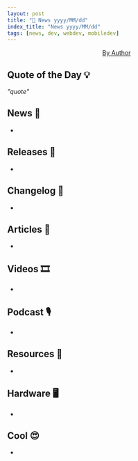 ```yaml
---
layout: post
title: "📜 News yyyy/MM/dd"
index_title: "News yyyy/MM/dd"
tags: [news, dev, webdev, mobiledev]
---
```


<a href="https://daily-tech-news.github.io/yyyy/MM/dd/news.html">
  <img src=""
     alt=""
     class="image">
</a>

<div style="text-align:center">
   <a href="">By Author</a>
</div>

## Quote of the Day 💡

_"quote"_

[]()

## News 📰

- []()

## Releases 🥳

- []()

## Changelog 👀

- []()

## Articles 📜

- []()

## Videos 🎞

- []()

## Podcast 🎙

- []()

## Resources 🎪

- []()

## Hardware 🖥

- []()

## Cool 😍

- []()

